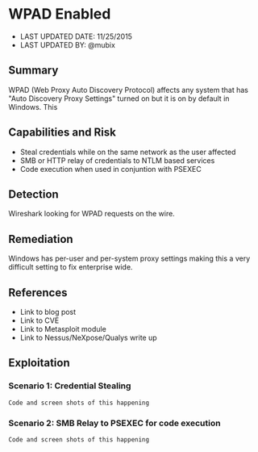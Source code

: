 # WPAD Enabled

- LAST UPDATED DATE: 11/25/2015
- LAST UPDATED BY: @mubix

## Summary

WPAD (Web Proxy Auto Discovery Protocol) affects any system that has "Auto Discovery Proxy Settings" turned on but it is on by default in Windows. This 

## Capabilities and Risk

- Steal credentials while on the same network as the user affected
- SMB or HTTP relay of credentials to NTLM based services
- Code execution when used in conjuntion with PSEXEC

## Detection

Wireshark looking for WPAD requests on the wire. 

## Remediation

Windows has per-user and per-system proxy settings making this a very difficult setting to fix enterprise wide. 

## References

- Link to blog post
- Link to CVE
- Link to Metasploit module
- Link to Nessus/NeXpose/Qualys write up

## Exploitation

### Scenario 1: Credential Stealing

```
Code and screen shots of this happening
```

### Scenario 2: SMB Relay to PSEXEC for code execution

```
Code and screen shots of this happening
```
